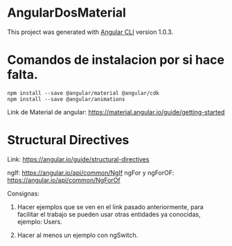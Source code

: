 # AngularDosMaterial

This project was generated with [Angular CLI](https://github.com/angular/angular-cli) version 1.0.3.

# Comandos de instalacion por si hace falta.

    npm install --save @angular/material @angular/cdk
    npm install --save @angular/animations

Link de Material de angular: https://material.angular.io/guide/getting-started

# Structural Directives
Link: https://angular.io/guide/structural-directives

ngIf: https://angular.io/api/common/NgIf
ngFor y ngForOF: https://angular.io/api/common/NgForOf

Consignas:
1. Hacer ejemplos que se ven en el link pasado anteriormente, para facilitar el trabajo se pueden usar otras entidades ya conocidas, ejemplo: Users.

2. Hacer al menos un ejemplo con ngSwitch.

